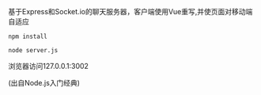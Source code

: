 基于Express和Socket.io的聊天服务器，客户端使用Vue重写,并使页面对移动端自适应
```
npm install
```
```
node server.js
```

浏览器访问127.0.0.1:3002

(出自Node.js入门经典)